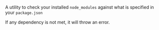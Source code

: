 A utility to check your installed `node_modules` against what is specified in your `package.json`

If any dependency is not met, it will throw an error.
